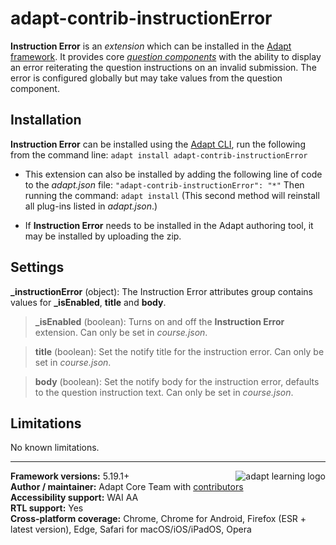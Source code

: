 # adapt-contrib-instructionError

**Instruction Error** is an *extension* which can be installed in the [Adapt framework](https://github.com/adaptlearning/adapt_framework).
It provides core [*question components*](https://github.com/adaptlearning/adapt_framework/wiki/Core-Plug-ins-in-the-Adapt-Learning-Framework#question-components) with the ability to display an error reiterating the question instructions on an invalid submission. The error is configured globally but may take values from the question component.

## Installation

**Instruction Error** can be installed using the [Adapt CLI](https://github.com/adaptlearning/adapt-cli), run the following from the command line:
`adapt install adapt-contrib-instructionError`

* This extension can also be installed by adding the following line of code to the *adapt.json* file:
    `"adapt-contrib-instructionError": "*"`
    Then running the command:
    `adapt install`
    (This second method will reinstall all plug-ins listed in *adapt.json*.)

* If **Instruction Error** needs to be installed in the Adapt authoring tool, it may be installed by uploading the zip.

## Settings

**\_instructionError** (object): The Instruction Error attributes group contains values for **\_isEnabled**, **title** and **body**.

>**\_isEnabled** (boolean):  Turns on and off the **Instruction Error** extension. Can only be set in *course.json*.

>**title** (boolean):  Set the notify title for the instruction error. Can only be set in *course.json*.

>**body** (boolean):  Set the notify body for the instruction error, defaults to the question instruction text. Can only be set in *course.json*.

## Limitations

No known limitations.

----------------------------
**Framework versions:**  5.19.1+<a href="https://community.adaptlearning.org/" target="_blank"><img src="https://github.com/adaptlearning/documentation/blob/master/04_wiki_assets/plug-ins/images/adapt-logo-mrgn-lft.jpg" alt="adapt learning logo" align="right"></a><br>
**Author / maintainer:** Adapt Core Team with [contributors](https://github.com/adaptlearning/adapt-contrib-tutor/graphs/contributors)<br>
**Accessibility support:** WAI AA<br>
**RTL support:** Yes<br>
**Cross-platform coverage:** Chrome, Chrome for Android, Firefox (ESR + latest version), Edge, Safari for macOS/iOS/iPadOS, Opera<br>
